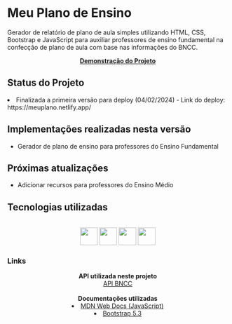 # Meu Plano de Ensino
Gerador de relatório de plano de aula simples utilizando HTML, CSS, Bootstrap e JavaScript para auxiliar professores de ensino fundamental na confecção de plano de aula com base nas informações do BNCC. 

<div align="center">
<strong> <a href="https://www.loom.com/share/1f53e0d9c90c4d2bbc1155c02576a329?t=73&sid=1be4ee20-7925-4ce7-ad7e-5a8d093f2675" target="_blank" > Demonstração do Projeto </a></strong>
</div>
    
<h2>Status do Projeto</h2>

<li> Finalizada a primeira versão para deploy (04/02/2024) - Link do deploy: https://meuplano.netlify.app/ </li>

<h2> Implementações realizadas nesta versão </h2>
<ul>
<li> Gerador de plano de ensino para professores do Ensino Fundamental </li>
</ul>

<h2> Próximas atualizações </h2>
<ul>
  <li> Adicionar recursos para professores do Ensino Médio </li>  
</ul>

<h2>Tecnologias utilizadas </h2>

<div style="display: inline_block" align="center"><br>
<img src="https://cdn.jsdelivr.net/gh/devicons/devicon/icons/html5/html5-plain.svg" width="40" height="40"/>
<img src="https://cdn.jsdelivr.net/gh/devicons/devicon/icons/css3/css3-plain.svg" width="40" height="40"/>
<img src="https://upload.wikimedia.org/wikipedia/commons/thumb/b/b2/Bootstrap_logo.svg/512px-Bootstrap_logo.svg.png" width="40" height="40" />
<img src="https://cdn.jsdelivr.net/gh/devicons/devicon/icons/javascript/javascript-plain.svg" width="40" height="40"/>
</div>

<h3> Links </h3>

<div align="center">
<strong> API utilizada neste projeto </strong><br>
<a href="https://cientificar1992.pythonanywhere.com/visualizarBncc/" target="_blank"> API BNCC </a><br><br>
<strong> Documentações utilizadas </strong>
<li><a href="https://developer.mozilla.org/pt-BR/" target="_blank"> MDN Web Docs (JavaScript) </a></li>
<li><a href="https://getbootstrap.com/docs/5.3/getting-started/introduction/" target="_blank"> Bootstrap 5.3 </a></li>

